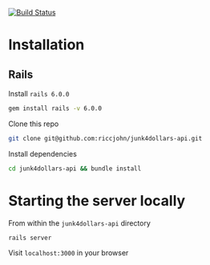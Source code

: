 [![Build Status](https://travis-ci.com/riccjohn/junk4dollars-api.svg?branch=master)](https://travis-ci.com/riccjohn/junk4dollars-api)

# Installation

## Rails

Install `rails 6.0.0`

```zsh
gem install rails -v 6.0.0
```

Clone this repo

```zsh
git clone git@github.com:riccjohn/junk4dollars-api.git
```

Install dependencies

```zsh
cd junk4dollars-api && bundle install
```

# Starting the server locally

From within the `junk4dollars-api` directory

```zsh
rails server
```

Visit `localhost:3000` in your browser

